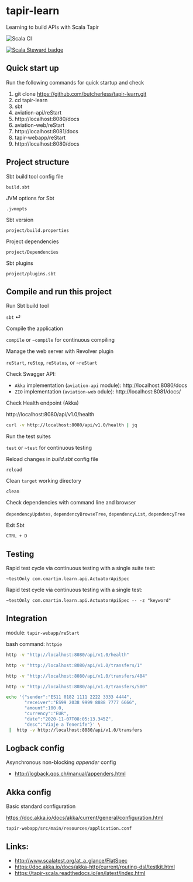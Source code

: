 # tapir-learn 
Learning to build APIs with Scala Tapir

![Scala CI](https://github.com/butcherless/tapir-learn/workflows/Scala%20CI/badge.svg)

[![Scala Steward badge](https://img.shields.io/badge/Scala_Steward-helping-blue.svg?style=flat&logo=data:image/png;base64,iVBORw0KGgoAAAANSUhEUgAAAA4AAAAQCAMAAAARSr4IAAAAVFBMVEUAAACHjojlOy5NWlrKzcYRKjGFjIbp293YycuLa3pYY2LSqql4f3pCUFTgSjNodYRmcXUsPD/NTTbjRS+2jomhgnzNc223cGvZS0HaSD0XLjbaSjElhIr+AAAAAXRSTlMAQObYZgAAAHlJREFUCNdNyosOwyAIhWHAQS1Vt7a77/3fcxxdmv0xwmckutAR1nkm4ggbyEcg/wWmlGLDAA3oL50xi6fk5ffZ3E2E3QfZDCcCN2YtbEWZt+Drc6u6rlqv7Uk0LdKqqr5rk2UCRXOk0vmQKGfc94nOJyQjouF9H/wCc9gECEYfONoAAAAASUVORK5CYII=)](https://scala-steward.org)

## Quick start up

Run the following commands for quick startup and check

1. git clone https://github.com/butcherless/tapir-learn.git
2. cd tapir-learn
3. sbt
4. aviation-api/reStart
5. http://localhost:8080/docs
6. aviation-web/reStart
7. http://localhost:8081/docs
7. tapir-webapp/reStart
8. http://localhost:8080/docs

## Project structure

Sbt build tool config file

    build.sbt

JVM options for Sbt
    
    .jvmopts

Sbt version
    
    project/build.properties

Project dependencies

    project/Dependencies

Sbt plugins

    project/plugins.sbt


## Compile and run this project

Run Sbt build tool

`sbt` &#9166;

Compile the application 

`compile` or `~compile` for continuous compiling

Manage the web server with Revolver plugin

`reStart`, `reStop`, `reStatus`, or `~reStart`

Check Swagger API:

- `Akka` implementation (`aviation-api` module): http://localhost:8080/docs
- `ZIO` implementation (`aviation-web` odule): http://localhost:8081/docs/

Check Health endpoint (Akka)

http://localhost:8080/api/v1.0/health

```bash
curl -v http://localhost:8080/api/v1.0/health | jq
```

Run the test suites

`test` or `~test` for continuous testing

Reload changes in _build.sbt_ config file

    reload

Clean `target` working directory

    clean

Check dependencies with command line and browser

`dependencyUpdates`, `dependencyBrowseTree`, `dependencyList`, `dependencyTree`

Exit Sbt

    CTRL + D


## Testing

Rapid test cycle via continuous testing with a single suite test:

    ~testOnly com.cmartin.learn.api.ActuatorApiSpec

Rapid test cycle via continuous testing with a single test:

    ~testOnly com.cmartin.learn.api.ActuatorApiSpec -- -z "keyword"

## Integration

module: `tapir-webapp/reStart`

bash command: `httpie`

```bash
http -v "http://localhost:8080/api/v1.0/health"
```
```bash    
http -v "http://localhost:8080/api/v1.0/transfers/1"
 ```
```bash
http -v "http://localhost:8080/api/v1.0/transfers/404"
```
```bash   
http -v "http://localhost:8080/api/v1.0/transfers/500"
```    
```bash
echo '{"sender":"ES11 0182 1111 2222 3333 4444",
       "receiver":"ES99 2038 9999 8888 7777 6666",
       "amount":100.0,
       "currency":"EUR",
       "date":"2020-11-07T08:05:13.345Z",
       "desc":"Viaje a Tenerife"}' \
 |  http -v http://localhost:8080/api/v1.0/transfers
```

## Logback config

Asynchronous non-blocking _appender_ config

- http://logback.qos.ch/manual/appenders.html

## Akka config

Basic standard configuration

https://doc.akka.io/docs/akka/current/general/configuration.html

    tapir-webapp/src/main/resources/application.conf


## Links:

- http://www.scalatest.org/at_a_glance/FlatSpec
- https://doc.akka.io/docs/akka-http/current/routing-dsl/testkit.html
- https://tapir-scala.readthedocs.io/en/latest/index.html
